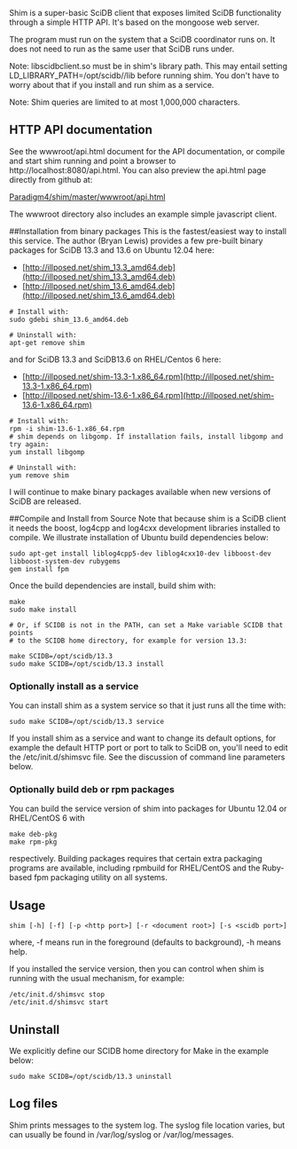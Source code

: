 Shim is a super-basic SciDB client that exposes limited SciDB functionality
through a simple HTTP API. It's based on the mongoose web server.

The program must run on the system that a SciDB coordinator runs on. It does
not need to run as the same user that SciDB runs under.

Note: libscidbclient.so must be in shim's library path. This may entail setting
LD_LIBRARY_PATH=/opt/scidb/<whatever>/lib  before running shim.  You don't have
to worry about that if you install and run shim as a service.

Note: Shim queries are limited to at most 1,000,000 characters.

## HTTP API documentation
See the wwwroot/api.html document for the API documentation, or compile and
start shim running and point a browser to http://localhost:8080/api.html.
You can also preview the api.html page directly from github at:

[Paradigm4/shim/master/wwwroot/api.html](http://htmlpreview.github.com/?https://raw.github.com/Paradigm4/shim/master/wwwroot/api.html)


The wwwroot directory also includes an example simple javascript client.

##Installation from binary packages
This is the fastest/easiest way to install this service.
The author (Bryan Lewis) provides a few pre-built binary packages for SciDB 13.3 and 13.6 on Ubuntu 12.04 here:

* [http://illposed.net/shim_13.3_amd64.deb](http://illposed.net/shim_13.3_amd64.deb)
* [http://illposed.net/shim_13.6_amd64.deb](http://illposed.net/shim_13.6_amd64.deb)

```
# Install with:
sudo gdebi shim_13.6_amd64.deb

# Uninstall with:
apt-get remove shim
```

and for SciDB 13.3 and SciDB13.6 on RHEL/Centos 6 here:

* [http://illposed.net/shim-13.3-1.x86_64.rpm](http://illposed.net/shim-13.3-1.x86_64.rpm)
* [http://illposed.net/shim-13.6-1.x86_64.rpm](http://illposed.net/shim-13.6-1.x86_64.rpm)

```
# Install with:
rpm -i shim-13.6-1.x86_64.rpm
# shim depends on libgomp. If installation fails, install libgomp and try again:
yum install libgomp

# Uninstall with:
yum remove shim
```
I will continue to make binary packages available when new versions of SciDB are released.


##Compile and Install from Source
Note that because shim is a SciDB client it needs the boost, log4cpp and log4cxx development libraries installed to compile. We illustrate installation of Ubuntu build dependencies below:
```
sudo apt-get install liblog4cpp5-dev liblog4cxx10-dev libboost-dev libboost-system-dev rubygems
gem install fpm
```
Once the build dependencies are install, build shim with:
```
make
sudo make install

# Or, if SCIDB is not in the PATH, can set a Make variable SCIDB that points
# to the SCIDB home directory, for example for version 13.3:

make SCIDB=/opt/scidb/13.3
sudo make SCIDB=/opt/scidb/13.3 install

```
### Optionally install as a service
You can install shim as a system service so that it just runs all the time with:
```
sudo make SCIDB=/opt/scidb/13.3 service
```
If you install shim as a service and want to change its default options, for example the default HTTP port or port to talk to SciDB on, you'll need to edit the /etc/init.d/shimsvc file. See the discussion of command line parameters below.
### Optionally build deb or rpm packages
You can build the service version of shim into packages for Ubuntu 12.04 or RHEL/CentOS 6 with
```
make deb-pkg
make rpm-pkg
```
respectively. Building packages requires that certain extra packaging programs are available,
including rpmbuild for RHEL/CentOS and the Ruby-based fpm packaging utility on all systems.

## Usage
```
shim [-h] [-f] [-p <http port>] [-r <document root>] [-s <scidb port>]
```
where, -f means run in the foreground (defaults to background), -h means help.

If you installed the service version, then you can control when shim is running with the usual mechanism, for example:
```
/etc/init.d/shimsvc stop
/etc/init.d/shimsvc start
```

## Uninstall
We explicitly define our SCIDB home directory for Make in the example below:
```
sudo make SCIDB=/opt/scidb/13.3 uninstall
```


## Log files
Shim prints messages to the system log. The syslog file location varies, but can usually be found in /var/log/syslog or /var/log/messages.
